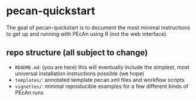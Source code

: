 
# pecan-quickstart

<!-- badges: start -->
<!-- badges: end -->

The goal of pecan-quickstart is to document the most minimal instructions to get up and running with PEcAn using R (not the web interface).

## repo structure (all subject to change)

- `README.md`: (you are here) this will eventually include the simplest, most universal installation instructions possible (we hope)
- `templates/`: annotated template pecan.xml files and workflow scripts
- `vignettes/`: minimal reproducible examples for a few different kinds of PEcAn runs